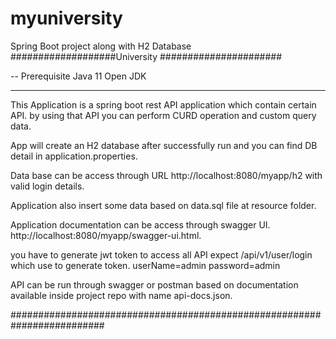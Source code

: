 # myuniversity
Spring Boot project along with H2 Database
###################University ######################

-- Prerequisite
Java 11 Open JDK

---------------------------------
 
 
 This Application is a spring boot rest API application which contain certain API. by using that API you can 
 perform CURD operation and custom query data.
 
 App will create an H2 database after successfully run and you can find DB detail in application.properties.
 
 Data base can be access through URL http://localhost:8080/myapp/h2 with valid login details.
 
 Application also insert some data based on data.sql file at resource folder.
 
 Application documentation can be access through swagger UI.
 http://localhost:8080/myapp/swagger-ui.html.
 
 you have to generate jwt token to access all API  expect /api/v1/user/login which use to generate token.
 userName=admin
 password=admin
 
 API can be run through swagger or postman based on documentation available inside project repo with name api-docs.json.
 
 
#########################################################################
